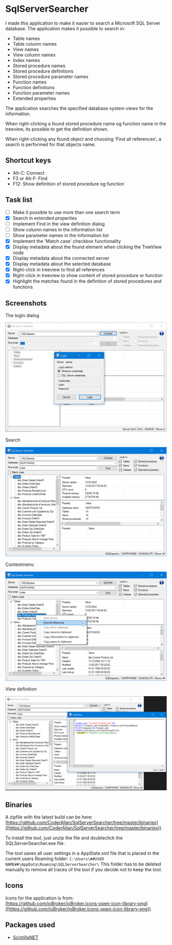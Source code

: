 SqlServerSearcher
====

I made this application to make it easier to search a Microsoft SQL Server database. The application makes it possible to search in:

* Table names
* Table column names
* View names
* View column names
* Index names
* Stored procedure names
* Stored procedure definitions
* Stored procedure parameter names
* Function names
* Function definitions
* Function parameter names
* Extended properties

The application searches the specified database system views for the information.

When right-clicking a found stored procedure name og function name in the treeview, its possible to get the definition shown.

When right-clicking any found object and choosing 'Find all references', a search is performed for that objects name. 

Shortcut keys
----

* Alt-C: Connect
* F3 or Alt-F: Find
* F12: Show definition of stored procedure og function

Task list
----

- [ ] Make it possible to use more than one search term
- [x] Search in extended properties
- [ ] Implement Find in the view definition dialog
- [ ] Show column names in the information list
- [ ] Show parameter names in the information list
- [x] Implement the 'Match case' checkbox functionality
- [x] Display metadata about the found element when clicking the TreeView node
- [x] Display metadata about the connected server
- [x] Display metadata about the selected database
- [x] Right-click in treeview to find all references
- [x] Right-click in treeview to show content of stored procedure or function
- [x] Highlight the matches found in the definition of stored procedures and functions

Screenshots
----

The login dialog

![logindialog](Screenshots/LoginDialog.png)

Search

![search](Screenshots/Search.png)

Contextmenu

![contextmenu](Screenshots/ContextMenu.png)

View definition

![search](Screenshots/ViewSource.png)

Binaries
----

A zipfile with the latest build can be here: [https://github.com/CoderAllan/SqlServerSearcher/tree/master/binaries]([https://github.com/CoderAllan/SqlServerSearcher/tree/master/binaries])

To install the tool, just unzip the file and doubleclick the SQLServerSearcher.exe file.

The tool saves all user settings in a AppState.xml file that is placed in the current users Roaming folder: 
`C:\Users\##USER NAME##\AppData\Roaming\SQLServerSearcher\`
This folder has to be deleted manually to remove all traces of the tool if you decide not to keep the tool.


Icons
----

Icons for the application is from: [https://github.com/ioBroker/ioBroker.icons-open-icon-library-png]([https://github.com/ioBroker/ioBroker.icons-open-icon-library-png])

Packages used
----

* [ScintillaNET](https://github.com/jacobslusser/ScintillaNET)

